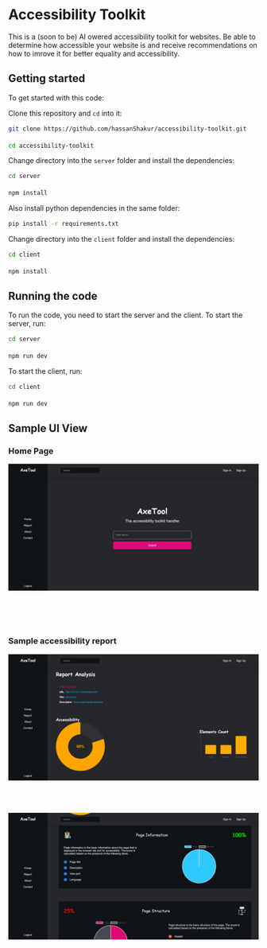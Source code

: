 # Accessibility Toolkit

This is a (soon to be) AI owered accessibility toolkit for websites. Be able to determine how accessible your website is and receive recommendations on how to imrove it for better equality and accessibility.

## Getting started

To get started with this code:

Clone this repository and `cd` into it:

```sh
git clone https://github.com/hassanShakur/accessibility-toolkit.git

cd accessibility-toolkit
```

Change directory into the `server` folder and install the dependencies:

```sh
cd server

npm install
```

Also install python dependencies in the same folder:

```sh
pip install -r requirements.txt
```

Change directory into the `client` folder and install the dependencies:

```sh
cd client

npm install
```

## Running the code

To run the code, you need to start the server and the client. To start the server, run:

```sh
cd server

npm run dev
```

To start the client, run:

```sh
cd client

npm run dev
```

## Sample UI View

### Home Page

![Home Page](screenshots/home.png)

<br>
<br>
<br>

### Sample accessibility report

![Sample accessibility report](screenshots/sample-report.png)

<br>
<br>

![Report chart](screenshots/report-chart.png)
